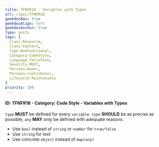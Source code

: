 ```yaml
---
title: TFNFR18 - Variables with Types
url: /spec/TFNFR18
geekdocNav: true
geekdocAlign: left
geekdocAnchor: true
type: posts
tags: [
  Class-Resource,
  Class-Pattern,
  Type-NonFunctional,
  Category-CodeStyle,
  Language-Terraform,
  Severity-MUST,
  Persona-Owner,
  Persona-Contributor,
  Lifecycle-Maintenance
]
priority: 180
---
```


#### ID: TFNFR18 - Category: Code Style - Variables with Types

`type` **MUST** be defined for every `variable`. `type` **SHOULD** be as precise as possible, `any` **MAY** only be defined with adequate reasons.

- Use `bool` instead of `string` or `number` for `true/false`
- Use `string` for text
- Use concrete `object` instead of `map(any)`
